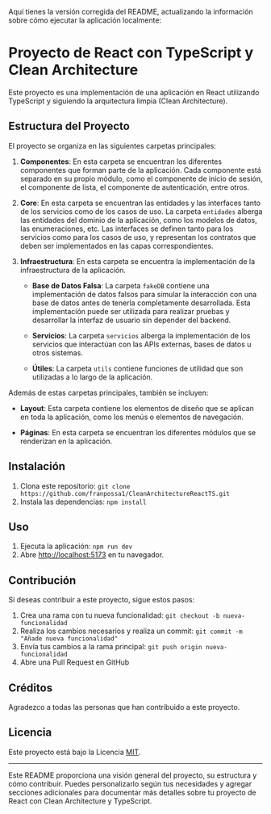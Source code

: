 Aquí tienes la versión corregida del README, actualizando la información sobre cómo ejecutar la aplicación localmente:

# Proyecto de React con TypeScript y Clean Architecture

Este proyecto es una implementación de una aplicación en React utilizando TypeScript y siguiendo la arquitectura limpia (Clean Architecture).

## Estructura del Proyecto

El proyecto se organiza en las siguientes carpetas principales:

1. **Componentes**: En esta carpeta se encuentran los diferentes componentes que forman parte de la aplicación. Cada componente está separado en su propio módulo, como el componente de inicio de sesión, el componente de lista, el componente de autenticación, entre otros.

2. **Core**: En esta carpeta se encuentran las entidades y las interfaces tanto de los servicios como de los casos de uso. La carpeta `entidades` alberga las entidades del dominio de la aplicación, como los modelos de datos, las enumeraciones, etc. Las interfaces se definen tanto para los servicios como para los casos de uso, y representan los contratos que deben ser implementados en las capas correspondientes.

3. **Infraestructura**: En esta carpeta se encuentra la implementación de la infraestructura de la aplicación.

   - **Base de Datos Falsa**: La carpeta `fakeDB` contiene una implementación de datos falsos para simular la interacción con una base de datos antes de tenerla completamente desarrollada. Esta implementación puede ser utilizada para realizar pruebas y desarrollar la interfaz de usuario sin depender del backend.

   - **Servicios**: La carpeta `servicios` alberga la implementación de los servicios que interactúan con las APIs externas, bases de datos u otros sistemas.

   - **Útiles**: La carpeta `utils` contiene funciones de utilidad que son utilizadas a lo largo de la aplicación.

Además de estas carpetas principales, también se incluyen:

- **Layout**: Esta carpeta contiene los elementos de diseño que se aplican en toda la aplicación, como los menús o elementos de navegación.

- **Páginas**: En esta carpeta se encuentran los diferentes módulos que se renderizan en la aplicación.

## Instalación

1. Clona este repositorio: `git clone https://github.com/franpossa1/CleanArchitectureReactTS.git`
2. Instala las dependencias: `npm install`

## Uso

1. Ejecuta la aplicación: `npm run dev`
2. Abre [http://localhost:5173](http://localhost:5173) en tu navegador.

## Contribución

Si deseas contribuir a este proyecto, sigue estos pasos:

1. Crea una rama con tu nueva funcionalidad: `git checkout -b nueva-funcionalidad`
2. Realiza los cambios necesarios y realiza un commit: `git commit -m "Añade nueva funcionalidad"`
3. Envía tus cambios a la rama principal: `git push origin nueva-funcionalidad`
4. Abre una Pull Request en GitHub

## Créditos

Agradezco a todas las personas que han contribuido a este proyecto.

## Licencia

Este proyecto está bajo la Licencia [MIT](LICENSE).

---

Este README proporciona una visión general del proyecto, su estructura y cómo contribuir. Puedes personalizarlo según tus necesidades y agregar secciones adicionales para documentar más detalles sobre tu proyecto de React con Clean Architecture y TypeScript.